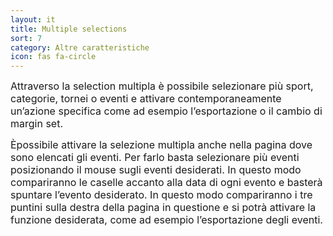 ```yaml
---
layout: it
title: Multiple selections
sort: 7
category: Altre caratteristiche 
icon: fas fa-circle
---
```

<p class="message">
   
</p>


<font size="3">Attraverso la selection multipla è possibile selezionare più sport, categorie, tornei o eventi e attivare contemporaneamente un’azione specifica come ad esempio l’esportazione o il cambio di margin set.</font>



<font size="3"> Èpossibile attivare la selezione multipla anche nella pagina dove sono elencati gli eventi. Per farlo basta selezionare più eventi posizionando il mouse sugli eventi desiderati.  In questo modo compariranno le caselle accanto alla data di ogni evento e basterà spuntare l’evento desiderato. In questo modo compariranno i tre puntini sulla destra della pagina in questione e si potrà attivare la funzione desiderata, come ad esempio l’esportazione degli eventi.</font>

 